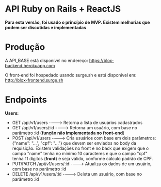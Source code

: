 # API Ruby on Rails + ReactJS

**Para esta versão, foi usado o princípio de MVP. Existem melhorias que podem ser discutidas e implementadas**

# Produção

A API_BASE está disponível no endereço:
https://blox-backend.herokuapp.com

O front-end foi hospedado usando surge.sh e está disponível em:
http://blox-frontend.surge.sh


# Endpoints

**Users:**
* GET /api/v1/users             ----> Retorna a lista de usuários cadastrados
* GET /api/v1/users/:id         ----> Retorna um usuário, com base no parâmetro :id (**função não implementada no front-end**)
* POST /api/v1/users            ----> Cria usuários com base em dois parâmetros: {"name": "...", "cpf": "..."} que devem ser enviados no body da requisição. Existem validações no front e no back que exigem que o campo "name" tenha no mínimo 10 caracteres e que o campo "cpf" tenha 11 dígitos (**front**) e seja válido, conforme cálculo padrão de CPF.
* PUT/PATCH /api/v1/users/:id   ----> Atualiza os dados de um usuário, com base no parâmetro :id
* DELETE /api/v1/users/:id      ----> Deleta um usuário, com base no parâmetro :id
